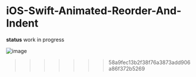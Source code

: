 # iOS-Swift-Animated-Reorder-And-Indent

**status** work in progress

![image](http://i.imgur.com/eEBnt14.gif)
>>>>>>> 58a9fec13b2f38f76a3873add906a86f372b5269
